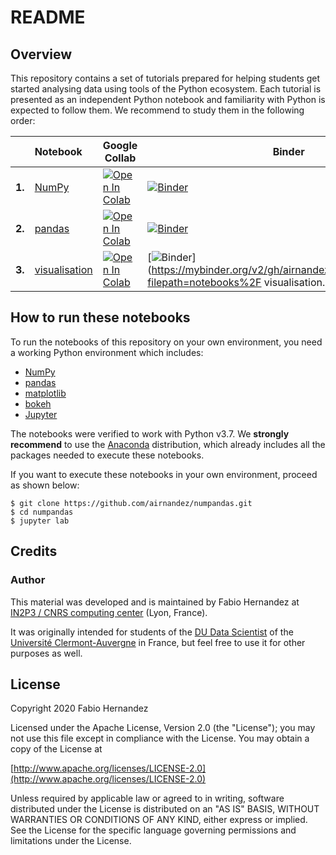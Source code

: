 # README

## Overview
This repository contains a set of tutorials prepared for helping students get started analysing data using tools of the Python ecosystem. Each tutorial is presented as an independent Python notebook and familiarity with Python is expected to follow them. We recommend to study them in the following order:


|     |  Notebook             | Google Collab  | Binder   |
| --- |:----------------------| -------------- | -------- |
| **1.**   | [NumPy](https://nbviewer.jupyter.org/github/airnandez/numpandas/blob/master/notebooks/NumPy.ipynb) | [![Open In Colab](https://colab.research.google.com/assets/colab-badge.svg)](https://colab.research.google.com/github/airnandez/numpandas/blob/master/notebooks/NumPy.ipynb) | [![Binder](https://mybinder.org/badge_logo.svg)](https://mybinder.org/v2/gh/airnandez/numpandas/master?filepath=notebooks%2FNumPy.ipynb) |
| **2.**   | [pandas](https://nbviewer.jupyter.org/github/airnandez/numpandas/blob/master/notebooks/pandas.ipynb) |  [![Open In Colab](https://colab.research.google.com/assets/colab-badge.svg)](https://colab.research.google.com/github/airnandez/numpandas/blob/master/notebooks/pandas.ipynb) | [![Binder](https://mybinder.org/badge_logo.svg)](https://mybinder.org/v2/gh/airnandez/numpandas/master?filepath=notebooks%2Fpandas.ipynb) |
| **3.**   | [visualisation](https://nbviewer.jupyter.org/github/airnandez/numpandas/blob/master/notebooks/visualisation.ipynb)  | [![Open In Colab](https://colab.research.google.com/assets/colab-badge.svg)](https://colab.research.google.com/github/airnandez/numpandas/blob/master/notebooks/visualisation.ipynb) | [![Binder](https://mybinder.org/badge_logo.svg)](https://mybinder.org/v2/gh/airnandez/numpandas/master?filepath=notebooks%2F visualisation.ipynb) |

## How to run these notebooks

To run the notebooks of this repository on your own environment, you need a working Python environment which includes:

* [NumPy](https://www.numpy.org) 
* [pandas](https://pandas.pydata.org)
* [matplotlib](https://matplotlib.org)
* [bokeh](https://bokeh.pydata.org/en/latest/)
* [Jupyter](https://jupyter.readthedocs.io/en/latest/#)

The notebooks were verified to work with Python v3.7. We **strongly recommend** to use the [Anaconda](https://www.anaconda.com/distribution/) distribution, which already includes all the packages needed to execute these notebooks.

If you want to execute these notebooks in your own environment, proceed as shown below:

```
$ git clone https://github.com/airnandez/numpandas.git
$ cd numpandas
$ jupyter lab
```

## Credits

### Author
This material was developed and is maintained by Fabio Hernandez at [IN2P3 / CNRS computing center](http://cc.in2p3.fr) (Lyon, France). 

It was originally intended for students of the [DU Data Scientist](https://www.uca.fr/formation/nos-formations/catalogue-des-formations/du-data-scientist-23438.kjsp) of the [Université Clermont-Auvergne](https://www.uca.fr) in France, but feel free to use it for other purposes as well.


## License
Copyright 2020 Fabio Hernandez

Licensed under the Apache License, Version 2.0 (the "License");
you may not use this file except in compliance with the License.
You may obtain a copy of the License at

[http://www.apache.org/licenses/LICENSE-2.0](http://www.apache.org/licenses/LICENSE-2.0)

Unless required by applicable law or agreed to in writing, software
distributed under the License is distributed on an "AS IS" BASIS,
WITHOUT WARRANTIES OR CONDITIONS OF ANY KIND, either express or implied.
See the License for the specific language governing permissions and
limitations under the License.
